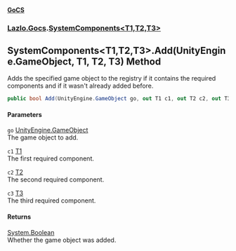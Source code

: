 #### [GoCS](./index.md 'index')
### [Lazlo.Gocs](./Lazlo-Gocs.md 'Lazlo.Gocs').[SystemComponents&lt;T1,T2,T3&gt;](./Lazlo-Gocs-SystemComponents-T1_T2_T3-.md 'Lazlo.Gocs.SystemComponents&lt;T1,T2,T3&gt;')
## SystemComponents&lt;T1,T2,T3&gt;.Add(UnityEngine.GameObject, T1, T2, T3) Method
Adds the specified game object to the registry if it contains the required components and if it wasn't already added before.  
```C#
public bool Add(UnityEngine.GameObject go, out T1 c1, out T2 c2, out T3 c3);
```
#### Parameters
<a name='Lazlo-Gocs-SystemComponents-T1_T2_T3--Add(UnityEngine-GameObject_T1_T2_T3)-go'></a>
`go` [UnityEngine.GameObject](https://docs.microsoft.com/en-us/dotnet/api/UnityEngine.GameObject 'UnityEngine.GameObject')  
The game object to add.  
  
<a name='Lazlo-Gocs-SystemComponents-T1_T2_T3--Add(UnityEngine-GameObject_T1_T2_T3)-c1'></a>
`c1` [T1](./Lazlo-Gocs-SystemComponents-T1_T2_T3-.md#Lazlo-Gocs-SystemComponents-T1_T2_T3--T1 'Lazlo.Gocs.SystemComponents&lt;T1,T2,T3&gt;.T1')  
The first required component.  
  
<a name='Lazlo-Gocs-SystemComponents-T1_T2_T3--Add(UnityEngine-GameObject_T1_T2_T3)-c2'></a>
`c2` [T2](./Lazlo-Gocs-SystemComponents-T1_T2_T3-.md#Lazlo-Gocs-SystemComponents-T1_T2_T3--T2 'Lazlo.Gocs.SystemComponents&lt;T1,T2,T3&gt;.T2')  
The second required component.  
  
<a name='Lazlo-Gocs-SystemComponents-T1_T2_T3--Add(UnityEngine-GameObject_T1_T2_T3)-c3'></a>
`c3` [T3](./Lazlo-Gocs-SystemComponents-T1_T2_T3-.md#Lazlo-Gocs-SystemComponents-T1_T2_T3--T3 'Lazlo.Gocs.SystemComponents&lt;T1,T2,T3&gt;.T3')  
The third required component.  
  
#### Returns
[System.Boolean](https://docs.microsoft.com/en-us/dotnet/api/System.Boolean 'System.Boolean')  
Whether the game object was added.  
